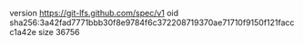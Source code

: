 version https://git-lfs.github.com/spec/v1
oid sha256:3a42fad7771bbb30f8e9784f6c372208719370ae71710f9150f121faccc1a42e
size 36756
